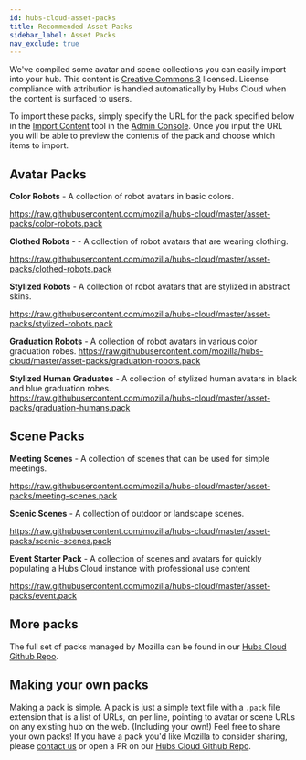 ```yaml
---
id: hubs-cloud-asset-packs
title: Recommended Asset Packs
sidebar_label: Asset Packs
nav_exclude: true
---
```


We've compiled some avatar and scene collections you can easily import into your hub. This content is [Creative Commons 3](https://creativecommons.org/licenses/by/3.0/us/) licensed. License compliance with attribution is handled automatically by Hubs Cloud when the content is surfaced to users.

To import these packs, simply specify the URL for the pack specified below in the [Import Content](./hubs-cloud-importing-content.md) tool in the [Admin Console](./hubs-cloud-getting-started.md). Once you input the URL you will be able to preview the contents of the pack and choose which items to import.

## Avatar Packs

**Color Robots** - A collection of robot avatars in basic colors.

https://raw.githubusercontent.com/mozilla/hubs-cloud/master/asset-packs/color-robots.pack

**Clothed Robots** - - A collection of robot avatars that are wearing clothing. 

https://raw.githubusercontent.com/mozilla/hubs-cloud/master/asset-packs/clothed-robots.pack

**Stylized Robots** - A collection of robot avatars that are stylized in abstract skins.

https://raw.githubusercontent.com/mozilla/hubs-cloud/master/asset-packs/stylized-robots.pack

**Graduation Robots** - A collection of robot avatars in various color graduation robes.
https://raw.githubusercontent.com/mozilla/hubs-cloud/master/asset-packs/graduation-robots.pack

**Stylized Human Graduates** - A collection of stylized human avatars in black and blue graduation robes.
https://raw.githubusercontent.com/mozilla/hubs-cloud/master/asset-packs/graduation-humans.pack

## Scene Packs

**Meeting Scenes** - A collection of scenes that can be used for simple meetings.

https://raw.githubusercontent.com/mozilla/hubs-cloud/master/asset-packs/meeting-scenes.pack

**Scenic Scenes** - A collection of outdoor or landscape scenes.

https://raw.githubusercontent.com/mozilla/hubs-cloud/master/asset-packs/scenic-scenes.pack

**Event Starter Pack** - A collection of scenes and avatars for quickly populating a Hubs Cloud instance with professional use content 

https://raw.githubusercontent.com/mozilla/hubs-cloud/master/asset-packs/event.pack


## More packs

The full set of packs managed by Mozilla can be found in our [Hubs Cloud Github Repo](https://github.com/mozilla/hubs-cloud/tree/master/asset-packs).

## Making your own packs

Making a pack is simple. A pack is just a simple text file with a `.pack` file extension that is a list of URLs, on per line, pointing to avatar or scene URLs on any existing hub on the web. (Including your own!) Feel free to share your own packs! If you have a pack you'd like Mozilla to consider sharing, please [contact us](mailto:hubs@mozilla.com) or open a PR on our [Hubs Cloud Github Repo](https://github.com/mozilla/hubs-cloud/tree/master/asset-packs).
